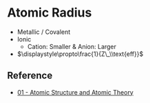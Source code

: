 # Atomic Radius

* Metallic / Covalent
* Ionic
  * Cation: Smaller & Anion: Larger
* $\displaystyle\propto\frac{1}{Z\_\\text{eff}}$

## Reference

* [01 - Atomic Structure and Atomic Theory](../../../../00%20-%20Summary/SCCH105%20-%20General%20Chemistry/01%20-%20Atomic%20Structure%20and%20Atomic%20Theory.md)
